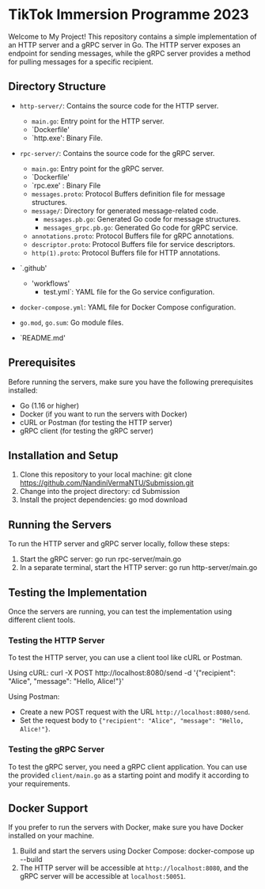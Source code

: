 # TikTok Immersion Programme 2023 

Welcome to My Project! This repository contains a simple implementation of an HTTP server and a gRPC server in Go. The HTTP server exposes an endpoint for sending messages, while the gRPC server provides a method for pulling messages for a specific recipient.

## Directory Structure

- `http-server/`: Contains the source code for the HTTP server.
  - `main.go`: Entry point for the HTTP server.
  - `Dockerfile'
  - `http.exe': Binary File.

- `rpc-server/`: Contains the source code for the gRPC server.
  - `main.go`: Entry point for the gRPC server.
  - `Dockerfile'
  - `rpc.exe' : Binary File
  - `messages.proto`: Protocol Buffers definition file for message structures.
  - `message/`: Directory for generated message-related code.
    - `messages.pb.go`: Generated Go code for message structures.
    - `messages_grpc.pb.go`: Generated Go code for gRPC service.
  - `annotations.proto`: Protocol Buffers file for gRPC annotations.
  - `descriptor.proto`: Protocol Buffers file for service descriptors.
  - `http(1).proto`: Protocol Buffers file for HTTP annotations.

- `.github'
  - 'workflows' 
    - test.yml`: YAML file for the Go service configuration.

- `docker-compose.yml`: YAML file for Docker Compose configuration.

- `go.mod`, `go.sum`: Go module files.
- `README.md'

## Prerequisites

Before running the servers, make sure you have the following prerequisites installed:

- Go (1.16 or higher)
- Docker (if you want to run the servers with Docker)
- cURL or Postman (for testing the HTTP server)
- gRPC client (for testing the gRPC server)

## Installation and Setup

1. Clone this repository to your local machine: git clone https://github.com/NandiniVermaNTU/Submission.git
2. Change into the project directory: cd Submission
3. Install the project dependencies: go mod download

## Running the Servers

To run the HTTP server and gRPC server locally, follow these steps:

1. Start the gRPC server: go run rpc-server/main.go
2.  In a separate terminal, start the HTTP server: go run http-server/main.go

## Testing the Implementation

Once the servers are running, you can test the implementation using different client tools.

### Testing the HTTP Server

To test the HTTP server, you can use a client tool like cURL or Postman.

Using cURL:
curl -X POST http://localhost:8080/send -d '{"recipient": "Alice", "message": "Hello, Alice!"}'


Using Postman:
- Create a new POST request with the URL `http://localhost:8080/send`.
- Set the request body to `{"recipient": "Alice", "message": "Hello, Alice!"}`.

### Testing the gRPC Server

To test the gRPC server, you need a gRPC client application. You can use the provided `client/main.go` as a starting point and modify it according to your requirements.


## Docker Support

If you prefer to run the servers with Docker, make sure you have Docker installed on your machine.

1. Build and start the servers using Docker Compose: docker-compose up --build
2. The HTTP server will be accessible at `http://localhost:8080`, and the gRPC server will be accessible at `localhost:50051`.






